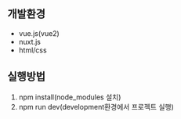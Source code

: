 ## 개발환경
- vue.js(vue2)
- nuxt.js
- html/css

## 실행방법
1. npm install(node_modules 설치)
2. npm run dev(development환경에서 프로젝트 실행)